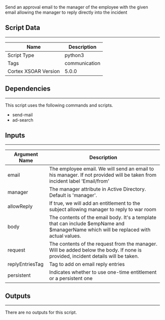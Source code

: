 Send an approval email to the manager of the employee with the given email allowing the manager to reply directly into the incident

## Script Data
---

| **Name** | **Description** |
| --- | --- |
| Script Type | python3 |
| Tags | communication |
| Cortex XSOAR Version | 5.0.0 |

## Dependencies
---
This script uses the following commands and scripts.
* send-mail
* ad-search

## Inputs
---

| **Argument Name** | **Description** |
| --- | --- |
| email | The employee email. We will send an email to his manager. If not provided will be taken from incident label 'Email/from' |
| manager | The manager attribute in Active Directory. Default is 'manager'. |
| allowReply | If true, we will add an entitlement to the subject allowing manager to reply to war room |
| body | The contents of the email body. It's a template that can include $empName and $managerName which will be replaced with actual values. |
| request | The contents of the request from the manager. Will be added below the body. If none is provided, incident details will be taken. |
| replyEntriesTag | Tag to add on email reply entries |
| persistent | Indicates whether to use one-time entitlement or a persistent one |

## Outputs
---
There are no outputs for this script.
